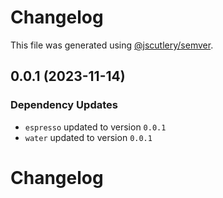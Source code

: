 # Changelog

This file was generated using [@jscutlery/semver](https://github.com/jscutlery/semver).

## 0.0.1 (2023-11-14)

### Dependency Updates

* `espresso` updated to version `0.0.1`
* `water` updated to version `0.0.1`
# Changelog
